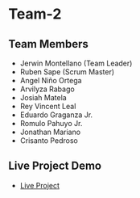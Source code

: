 # Team-2

## Team Members
- Jerwin Montellano (Team Leader)
- Ruben Sape (Scrum Master)
- Angel Niño Ortega
- Arvilyza Rabago
- Josiah Matela
- Rey Vincent Leal
- Eduardo Graganza Jr.
- Romulo Pahuyo Jr.
- Jonathan Mariano
- Crisanto Pedroso

## Live Project Demo
- [Live Project](https://winjher.github.io/team-2/)